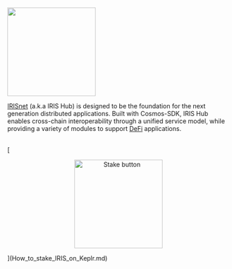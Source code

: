 # <p align="center">
  <img width="200" src="https://user-images.githubusercontent.com/95366163/149371754-dae9cf97-616e-486f-bfc3-4dbc4155dc25.png">
</p>

[IRISnet](https://www.irisnet.org/) (a.k.a IRIS Hub) is designed to be the foundation for the next generation distributed applications. Built with Cosmos-SDK, IRIS Hub enables cross-chain interoperability through a unified service model, while providing a variety of modules to support [DeFi](DeFi.md) applications. <br>
<br>

[<p align="center">
  <img width="200" alt="Stake button" src="https://user-images.githubusercontent.com/95366163/149552421-e7bbd07b-837e-4a41-a1f6-442ed5d73179.png">
</p>](How_to_stake_IRIS_on_Keplr.md)
